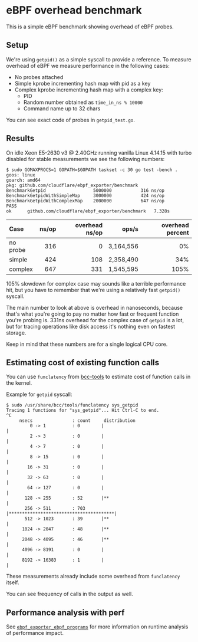 # eBPF overhead benchmark

This is a simple eBPF benchmark showing overhead of eBPF probes.

## Setup

We're using `getpid()` as a simple syscall to provide a reference. To measure
overhead of eBPF we measure performance in the following cases:

* No probes attached
* Simple kprobe incrementing hash map with pid as a key
* Complex kprobe incrementing hash map with a complex key:
  * PID
  * Random number obtained as `time_in_ns % 10000`
  * Command name up to 32 chars

You can see exact code of probes in `getpid_test.go`.

## Results

On idle Xeon E5-2630 v3 @ 2.40GHz running vanilla Linux 4.14.15
with turbo disabled for stable measurements we see the following numbers:

```
$ sudo GOMAXPROCS=1 GOPATH=$GOPATH taskset -c 30 go test -bench .
goos: linux
goarch: amd64
pkg: github.com/cloudflare/ebpf_exporter/benchmark
BenchmarkGetpid               	 5000000	       316 ns/op
BenchmarkGetpidWithSimpleMap  	 3000000	       424 ns/op
BenchmarkGetpidWithComplexMap 	 2000000	       647 ns/op
PASS
ok  	github.com/cloudflare/ebpf_exporter/benchmark	7.328s
```

| Case     | ns/op | overhead ns/op | ops/s     | overhead percent |
|:---------|------:|---------------:|----------:|-----------------:|
| no probe |   316 |              0 | 3,164,556 |               0% |
| simple   |   424 |            108 | 2,358,490 |              34% |
| complex  |   647 |            331 | 1,545,595 |             105% |

105% slowdown for complex case may sounds like a terrible performance hit,
but you have to remember that we're using a relatively fast `getpid()` syscall.

The main number to look at above is overhead in nanoseconds, because that's
what you're going to pay no matter how fast or frequent function you're
probing is. 331ns overhead for the complex case of `getpid` is a lot, but for
tracing operations like disk access it's nothing even on fastest storage.

Keep in mind that these numbers are for a single logical CPU core.

## Estimating cost of existing function calls

You can use `funclatency` from [bcc-tools](https://github.com/iovisor/bcc)
to estimate cost of function calls in the kernel.

Example for `getpid` syscall:

```
$ sudo /usr/share/bcc/tools/funclatency sys_getpid
Tracing 1 functions for "sys_getpid"... Hit Ctrl-C to end.
^C
     nsecs               : count     distribution
         0 -> 1          : 0        |                                        |
         2 -> 3          : 0        |                                        |
         4 -> 7          : 0        |                                        |
         8 -> 15         : 0        |                                        |
        16 -> 31         : 0        |                                        |
        32 -> 63         : 0        |                                        |
        64 -> 127        : 0        |                                        |
       128 -> 255        : 52       |**                                      |
       256 -> 511        : 703      |****************************************|
       512 -> 1023       : 39       |**                                      |
      1024 -> 2047       : 48       |**                                      |
      2048 -> 4095       : 46       |**                                      |
      4096 -> 8191       : 0        |                                        |
      8192 -> 16383      : 1        |                                        |
```

These measurements already include some overhead from `funclatency` itself.

You can see frequency of calls in the output as well.

## Performance analysis with perf

See [`ebpf_exporter_ebpf_programs`](../README.md#ebpf_exporter_ebpf_programs)
for more information on runtime analysis of performance impact.
